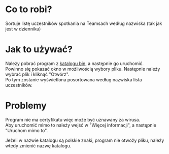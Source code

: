 # Co to robi?
Sortuje listę uczestników spotkania na Teamsach według nazwiska (tak jak jest w dzienniku)

# Jak to używać?
Należy pobrać program z [katalogu bin](bin/TeamsListSorter.exe?raw=true), a następnie go uruchomić.\
Powinno się pokazać okno w możliwością wybory pliku.
Następnie należy wybrać plik i kliknąć "Otwórz".\
Po tym zostanie wyświetlona posortowana według nazwiska lista uczestników.

# Problemy
Program nie ma certyfikatu więc może być uznawany za wirusa.\
Aby uruchomić mimo to należy wejść w "Więcej informacji", a następnie "Uruchom mimo to".

Jeżeli w nazwie katalogu są polskie znaki, program nie otwoży pliku, należy wtedy zmienić nazwę katalogu.
